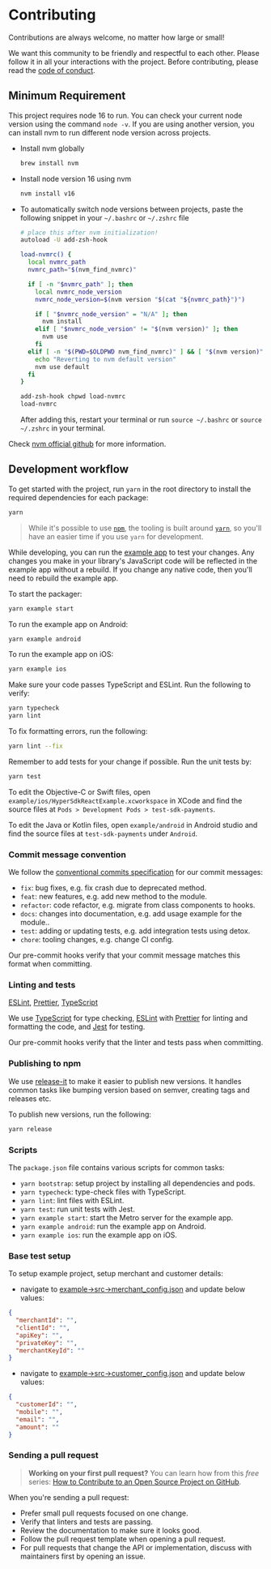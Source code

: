 # Contributing

Contributions are always welcome, no matter how large or small!

We want this community to be friendly and respectful to each other. Please follow it in all your interactions with the project. Before contributing, please read the [code of conduct](./CODE_OF_CONDUCT.md).

## Minimum Requirement

This project requires node 16 to run. You can check your current node version using the command `node -v`. If you are using another version, you can install nvm to run different node version across projects.

- Install nvm globally
  ```sh
  brew install nvm
  ```

- Install node version 16 using nvm
  ```sh
  nvm install v16
  ```

- To automatically switch node versions between projects, paste the following snippet in your `~/.bashrc` or `~/.zshrc` file

  ```sh
  # place this after nvm initialization!
  autoload -U add-zsh-hook

  load-nvmrc() {
    local nvmrc_path
    nvmrc_path="$(nvm_find_nvmrc)"

    if [ -n "$nvmrc_path" ]; then
      local nvmrc_node_version
      nvmrc_node_version=$(nvm version "$(cat "${nvmrc_path}")")

      if [ "$nvmrc_node_version" = "N/A" ]; then
        nvm install
      elif [ "$nvmrc_node_version" != "$(nvm version)" ]; then
        nvm use
      fi
    elif [ -n "$(PWD=$OLDPWD nvm_find_nvmrc)" ] && [ "$(nvm version)" != "$(nvm version default)" ]; then
      echo "Reverting to nvm default version"
      nvm use default
    fi
  }

  add-zsh-hook chpwd load-nvmrc
  load-nvmrc
  ```

  After adding this, restart your terminal or run `source ~/.bashrc` or `source ~/.zshrc` in your terminal.

Check [nvm official github](https://github.com/nvm-sh/nvm) for more information.

## Development workflow

To get started with the project, run `yarn` in the root directory to install the required dependencies for each package:

```sh
yarn
```

> While it's possible to use [`npm`](https://github.com/npm/cli), the tooling is built around [`yarn`](https://classic.yarnpkg.com/), so you'll have an easier time if you use `yarn` for development.

While developing, you can run the [example app](/example/) to test your changes. Any changes you make in your library's JavaScript code will be reflected in the example app without a rebuild. If you change any native code, then you'll need to rebuild the example app.

To start the packager:

```sh
yarn example start
```

To run the example app on Android:

```sh
yarn example android
```

To run the example app on iOS:

```sh
yarn example ios
```

Make sure your code passes TypeScript and ESLint. Run the following to verify:

```sh
yarn typecheck
yarn lint
```

To fix formatting errors, run the following:

```sh
yarn lint --fix
```

Remember to add tests for your change if possible. Run the unit tests by:

```sh
yarn test
```

To edit the Objective-C or Swift files, open `example/ios/HyperSdkReactExample.xcworkspace` in XCode and find the source files at `Pods > Development Pods > test-sdk-payments`.

To edit the Java or Kotlin files, open `example/android` in Android studio and find the source files at `test-sdk-payments` under `Android`.


### Commit message convention

We follow the [conventional commits specification](https://www.conventionalcommits.org/en) for our commit messages:

- `fix`: bug fixes, e.g. fix crash due to deprecated method.
- `feat`: new features, e.g. add new method to the module.
- `refactor`: code refactor, e.g. migrate from class components to hooks.
- `docs`: changes into documentation, e.g. add usage example for the module..
- `test`: adding or updating tests, e.g. add integration tests using detox.
- `chore`: tooling changes, e.g. change CI config.

Our pre-commit hooks verify that your commit message matches this format when committing.

### Linting and tests

[ESLint](https://eslint.org/), [Prettier](https://prettier.io/), [TypeScript](https://www.typescriptlang.org/)

We use [TypeScript](https://www.typescriptlang.org/) for type checking, [ESLint](https://eslint.org/) with [Prettier](https://prettier.io/) for linting and formatting the code, and [Jest](https://jestjs.io/) for testing.

Our pre-commit hooks verify that the linter and tests pass when committing.

### Publishing to npm

We use [release-it](https://github.com/release-it/release-it) to make it easier to publish new versions. It handles common tasks like bumping version based on semver, creating tags and releases etc.

To publish new versions, run the following:

```sh
yarn release
```

### Scripts

The `package.json` file contains various scripts for common tasks:

- `yarn bootstrap`: setup project by installing all dependencies and pods.
- `yarn typecheck`: type-check files with TypeScript.
- `yarn lint`: lint files with ESLint.
- `yarn test`: run unit tests with Jest.
- `yarn example start`: start the Metro server for the example app.
- `yarn example android`: run the example app on Android.
- `yarn example ios`: run the example app on iOS.

### Base test setup

To setup example project, setup merchant and customer details:
- navigate to [example->src->merchant_config.json](./example/src/merchant_config.json) and update below values:

```json
{
  "merchantId": "",
  "clientId": "",
  "apiKey": "",
  "privateKey": "",
  "merchantKeyId": ""
}
```
- navigate to [example->src->customer_config.json](./example/src/customer_config.json) and update below values:

```json
{
  "customerId": "",
  "mobile": "",
  "email": "",
  "amount": ""
}
```

### Sending a pull request

> **Working on your first pull request?** You can learn how from this _free_ series: [How to Contribute to an Open Source Project on GitHub](https://app.egghead.io/playlists/how-to-contribute-to-an-open-source-project-on-github).

When you're sending a pull request:

- Prefer small pull requests focused on one change.
- Verify that linters and tests are passing.
- Review the documentation to make sure it looks good.
- Follow the pull request template when opening a pull request.
- For pull requests that change the API or implementation, discuss with maintainers first by opening an issue.
